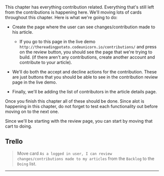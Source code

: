 This chapter has everything contribution related. Everything that's still left from the contributions is happening here. We'll moving lots of cards throughout this chapter. Here is what we're going to do:

 * Create the page where the user can see changes/contribution made to his article.
   * If you go to this page in the live demo `http://thereadingpotato.codeunicorn.io/contributions/` and press on the review button, you should see the page that we're trying to build. (if there aren't any contributions, create another account and contribute to your article).

 * We'll do both the accept and decline actions for the contribution. These are just buttons that you should be able to see in the contribution review page in the live demo.

 * Finally, we'll be adding the list of contributors in the article details page.


Once you finish this chapter all of these should be done. Since alot is happening in this chapter, do not forget to test each functionality out before moving on to the next one.


Since we'll be starting with the review page, you can start by moving that cart to doing.


## Trello
> Move card `As a logged in user, I can review changes/contributions made to my articles` from the `Backlog` to the `Doing` list.
___
